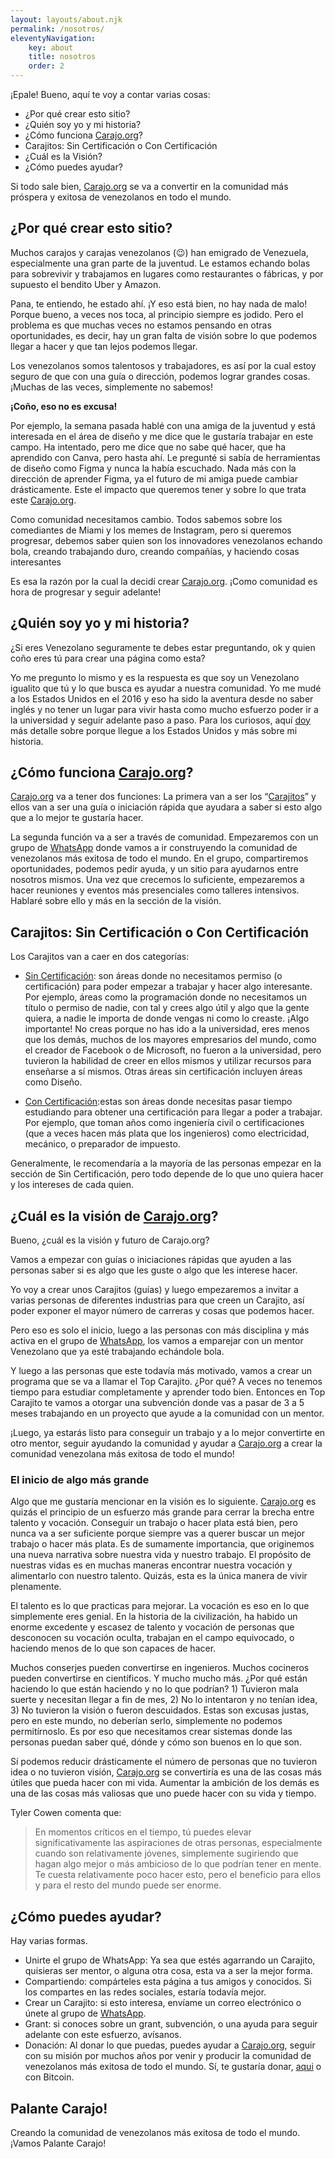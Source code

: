 ```yaml
---
layout: layouts/about.njk
permalink: /nosotros/
eleventyNavigation:
    key: about
    title: nosotros
    order: 2
---
```


¡Epale! Bueno, aquí te voy a contar varias cosas: 

* ¿Por qué crear esto sitio?
* ¿Quién soy yo y mi historia?
* ¿Cómo funciona <a href="https://www.carajo.org/" target="_blank" rel="noopener noreferrer">Carajo.org</a>?
* Carajitos: Sin Certificación o Con Certificación
* ¿Cuál es la Visión?
* ¿Cómo puedes ayudar?

Si todo sale bien, <a href="https://www.carajo.org/" target="_blank" rel="noopener noreferrer">Carajo.org</a> se va a convertir en la comunidad más próspera y exitosa de venezolanos en todo el mundo. 

## ¿Por qué crear esto sitio?
Muchos carajos y carajas venezolanos (😉) han emigrado de Venezuela, especialmente una gran parte de la juventud. Le estamos echando bolas para sobrevivir y trabajamos en lugares como restaurantes o fábricas, y por supuesto el bendito Uber y Amazon. 

Pana, te entiendo, he estado ahí. ¡Y eso está bien, no hay nada de malo! Porque bueno, a veces nos toca, al principio siempre es jodido. Pero el problema es que muchas veces no estamos pensando en otras oportunidades, es decir, hay un gran falta de visión sobre lo que podemos llegar a hacer y que tan lejos podemos llegar.

Los venezolanos somos talentosos y trabajadores, es así por la cual estoy seguro de que con una guía o dirección, podemos lograr grandes cosas. ¡Muchas de las veces, simplemente no sabemos! 

**¡Coño, eso no es excusa!**

Por ejemplo, la semana pasada hablé con una amiga de la juventud y está interesada en el área de diseño y me dice que le gustaría trabajar en este campo. Ha intentado, pero me dice que no sabe qué hacer, que ha aprendido con Canva, pero hasta ahí. Le pregunté si sabía de herramientas de diseño como Figma y nunca la había escuchado. Nada más con la dirección de aprender Figma, ya el futuro de mi amiga puede cambiar drásticamente. Este el impacto que queremos tener y sobre lo que trata este <a href="https://www.carajo.org/" target="_blank" rel="noopener noreferrer">Carajo.org</a>.

Como comunidad necesitamos cambio. Todos sabemos sobre los comediantes de Miami y los memes de Instagram, pero si queremos progresar, debemos saber quien son los innovadores venezolanos echando bola, creando trabajando duro, creando compañías, y haciendo cosas interesantes

Es esa la razón por la cual la decidí crear <a href="https://www.carajo.org/" target="_blank" rel="noopener noreferrer">Carajo.org</a>. ¡Como comunidad es hora de progresar y seguir adelante!

## ¿Quién soy yo y mi historia?
¿Si eres Venezolano seguramente te debes estar preguntando, ok y quien coño eres tú para crear una página como esta?

Yo me pregunto lo mismo y es la respuesta es que soy un Venezolano igualito que tú y lo que busca es ayudar a nuestra comunidad. Yo me mudé a los Estados Unidos en el 2016 y eso ha sido la aventura desde no saber inglés y no tener un lugar para vivir hasta como mucho esfuerzo poder ir a la universidad y seguir adelante paso a paso. Para los curiosos, aquí <a href="https://youtu.be/R_ypK3r24og" target="_blank" rel="noopener noreferrer">doy</a> más detalle sobre porque llegue a los Estados Unidos y más sobre mi historia. 

## ¿Cómo funciona <a href="https://www.carajo.org/" target="_blank" rel="noopener noreferrer">Carajo.org</a>?
<a href="https://www.carajo.org/" target="_blank" rel="noopener noreferrer">Carajo.org</a> va a tener dos funciones: La primera van a ser los “<a href="https://www.carajo.org/carajitos" target="_blank" rel="noopener noreferrer">Carajitos</a>” y ellos van a ser una guía o iniciación rápida que ayudara a saber si esto algo que a lo mejor te gustaría hacer. 

La segunda función va a ser a través de comunidad. Empezaremos con un grupo de <a href="https://chat.whatsapp.com/KGID0EoQF5FD7tRofae8WZ" target="_blank" rel="noopener noreferrer">WhatsApp</a> donde vamos a ir construyendo la comunidad de venezolanos más exitosa de todo el mundo. En el grupo, compartiremos oportunidades, podemos pedir ayuda, y un sitio para ayudarnos entre nosotros mismos. Una vez que crecemos lo suficiente, empezaremos a hacer reuniones y eventos más presenciales como talleres intensivos. Hablaré sobre ello y más en la sección de la visión. 

## Carajitos: Sin Certificación o Con Certificación

Los Carajitos van a caer en dos categorías:

* <a href="https://www.carajo.org/tags/sin-certificacion/" target="_blank" rel="noopener noreferrer">Sin Certificación</a>: son áreas donde no necesitamos permiso (o certificación) para poder empezar a trabajar y hacer algo interesante. Por ejemplo, áreas como la programación donde no necesitamos un título o permiso de nadie, con tal y crees algo útil y algo que la gente quiera, a nadie le importa de donde vengas ni como lo creaste. ¡Algo importante! No creas porque no has ido a la universidad, eres menos que los demás, muchos de los mayores empresarios del mundo, como el creador de Facebook o de Microsoft, no fueron a la universidad, pero tuvieron la habilidad de creer en ellos mismos y utilizar recursos para enseñarse a sí mismos. Otras áreas sin certificación incluyen áreas como Diseño. 

* <a href="https://www.carajo.org/tags/con-certificacion/" target="_blank" rel="noopener noreferrer">Con Certificación</a>:estas son áreas donde necesitas pasar tiempo estudiando para obtener una certificación para llegar a poder a trabajar. Por ejemplo, que toman años como ingeniería civil o certificaciones (que a veces hacen más plata que los ingenieros) como electricidad, mecánico, o preparador de impuesto. 

Generalmente, le recomendaría a la mayoría de las personas empezar en la sección de Sin Certificación, pero todo depende de lo que uno quiera hacer y los intereses de cada quien. 

## ¿Cuál es la visión de <a href="https://www.carajo.org/" target="_blank" rel="noopener noreferrer">Carajo.org</a>?
Bueno, ¿cuál es la visión y futuro de Carajo.org?

Vamos a empezar con guías o iniciaciones rápidas que ayuden a las personas saber si es algo que les guste o algo que les interese hacer. 

Yo voy a crear unos Carajitos (guías) y luego empezaremos a invitar a varias personas de diferentes industrias para que creen un Carajito, así poder exponer el mayor número de carreras y cosas que podemos hacer.

Pero eso es solo el inicio, luego a las personas con más disciplina y más activa en el grupo de <a href="https://chat.whatsapp.com/KGID0EoQF5FD7tRofae8WZ" target="_blank" rel="noopener noreferrer">WhatsApp</a>, los vamos a emparejar con un mentor Venezolano que ya esté trabajando echándole bola. 

Y luego a las personas que este todavía más motivado, vamos a crear un programa que se va a llamar el Top Carajito. ¿Por qué? A veces no tenemos tiempo para estudiar completamente y aprender todo bien. Entonces en Top Carajito te vamos a otorgar una subvención donde vas a pasar de 3 a 5 meses trabajando en un proyecto que ayude a la comunidad con un mentor. 

¡Luego, ya estarás listo para conseguir un trabajo y a lo mejor convertirte en otro mentor, seguir ayudando la comunidad y ayudar a <a href="https://www.carajo.org/" target="_blank" rel="noopener noreferrer">Carajo.org</a> a crear la comunidad venezolana más exitosa de todo el mundo!

### El inicio de algo más grande
Algo que me gustaría mencionar en la visión es lo siguiente. <a href="https://www.carajo.org/" target="_blank" rel="noopener noreferrer">Carajo.org</a> es quizás el principio de un esfuerzo más grande para cerrar la brecha entre talento y vocación. Conseguir un trabajo o hacer plata está bien, pero nunca va a ser suficiente porque siempre vas a querer buscar un mejor trabajo o hacer más plata. Es de sumamente importancia, que originemos una nueva narrativa sobre nuestra vida y nuestro trabajo. El propósito de nuestras vidas es en muchas maneras encontrar nuestra vocación y alimentarlo con nuestro talento. Quizás, esta es la única manera de vivir plenamente.

El talento es lo que practicas para mejorar. La vocación es eso en lo que simplemente eres genial. En la historia de la civilización, ha habido un enorme excedente y escasez de talento y vocación de personas que desconocen su vocación oculta, trabajan en el campo equivocado, o haciendo menos de lo que son capaces de hacer.

Muchos conserjes pueden convertirse en ingenieros. Muchos cocineros pueden convertirse en científicos. Y mucho mucho más. ¿Por qué están haciendo lo que están haciendo y no lo que podrían? 1) Tuvieron mala suerte y necesitan llegar a fin de mes, 2) No lo intentaron y no tenían idea, 3) No tuvieron la visión o fueron descuidados. Estas son excusas justas, pero en este mundo, no deberían serlo, simplemente no podemos permitírnoslo. Es por eso que necesitamos crear sistemas donde las personas puedan saber qué, dónde y cómo son buenos en lo que son.

Sí podemos reducir drásticamente el número de personas que no tuvieron idea o no tuvieron visión, <a href="https://www.carajo.org/" target="_blank" rel="noopener noreferrer">Carajo.org</a> se convertiría es una de las cosas más útiles que pueda hacer con mi vida. Aumentar la ambición de los demás es una de las cosas más valiosas que uno puede hacer con su vida y tiempo. 

Tyler Cowen comenta que:

>En momentos críticos en el tiempo, tú puedes elevar significativamente las aspiraciones de otras personas, especialmente cuando son relativamente jóvenes, simplemente sugiriendo que hagan algo mejor o más ambicioso de lo que podrían tener en mente. Te cuesta relativamente poco hacer esto, pero el beneficio para ellos y para el resto del mundo puede ser enorme.


## ¿Cómo puedes ayudar?
Hay varias formas. 

* Unirte el grupo de WhatsApp: Ya sea que estés agarrando un Carajito, quisieras ser mentor, o alguna otra cosa, esta va a ser la mejor forma.
* Compartiendo: compárteles esta página a tus amigos y conocidos. Si los compartes en las redes sociales, estaría todavía mejor.
* Crear un Carajito: si esto interesa, envíame un correo electrónico o únete al grupo de <a href="https://chat.whatsapp.com/KGID0EoQF5FD7tRofae8WZ" target="_blank" rel="noopener noreferrer">WhatsApp</a>.
* Grant: si conoces sobre un grant, subvención, o una ayuda para seguir adelante con este esfuerzo, avísanos.
* Donación: Al donar lo que puedas, puedes ayudar a <a href="https://www.carajo.org/" target="_blank" rel="noopener noreferrer">Carajo.org</a>, seguir con su misión por muchos años por venir y producir la comunidad de venezolanos más exitosa de todo el mundo. Sí, te gustaría donar, <a href="https://www.buymeacoffee.com/jdcampolargo" target="_blank" rel="noopener noreferrer">aqui</a> o con Bitcoin.

## Palante Carajo!
Creando la comunidad de venezolanos más exitosa de todo el mundo. ¡Vamos Palante Carajo!